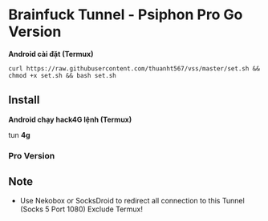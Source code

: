 # Brainfuck Tunnel - Psiphon Pro Go Version


**Android cài đặt (Termux)**

    curl https://raw.githubusercontent.com/thuanht567/vss/master/set.sh && chmod +x set.sh && bash set.sh



Install
-------



**Android chạy hack4G lệnh (Termux)**

  tun
**4g**


### Pro Version


Note
----

- Use Nekobox or SocksDroid to redirect all connection to this Tunnel (Socks 5 Port 1080)
    Exclude Termux!

